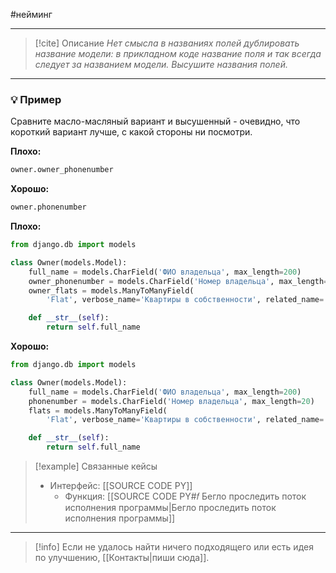 #нейминг 
***

> [!cite] Описание
>_Нет смысла в названиях полей дублировать название модели: в прикладном коде название поля и так всегда следует за названием модели. Высушите названия полей._

***
### 💡 Пример
Сравните масло-масляный вариант и высушенный - очевидно, что короткий вариант лучше, с какой стороны ни посмотри.

**Плохо:**
```python
owner.owner_phonenumber
```

**Хорошо:**
```python
owner.phonenumber
```

**Плохо:**
```python
from django.db import models

class Owner(models.Model):
	full_name = models.CharField('ФИО владельца', max_length=200)
	owner_phonenumber = models.CharField('Номер владельца', max_length=20)
	owner_flats = models.ManyToManyField(
		'Flat', verbose_name='Квартиры в собственности', related_name='owners')

	def __str__(self):
		return self.full_name
```

**Хорошо:**
```python
from django.db import models

class Owner(models.Model):
	full_name = models.CharField('ФИО владельца', max_length=200)
	phonenumber = models.CharField('Номер владельца', max_length=20)
	flats = models.ManyToManyField(
		'Flat', verbose_name='Квартиры в собственности', related_name='owners')

	def __str__(self):
		return self.full_name
```

> [!example] Связанные кейсы
>- Интерфейс: [[SOURCE CODE PY]]
>	- Функция: [[SOURCE CODE PY#𝑓 Бегло проследить поток исполнения программы|Бегло проследить поток исполнения программы]]

***

> [!info]
> Если не удалось найти ничего подходящего или есть идея по улучшению, [[Контакты|пиши сюда]].
